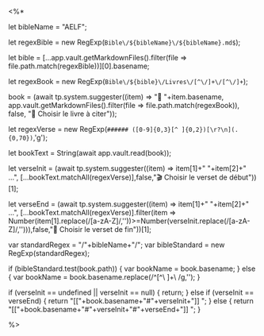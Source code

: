 
<%* 

let bibleName = "AELF";

let regexBible = new RegExp(`Bible\/${bibleName}\/${bibleName}.md$`);

let bible = [...app.vault.getMarkdownFiles().filter(file => file.path.match(regexBible))][0].basename;

let regexBook = new RegExp(`Bible\/${bible}\/Livres\/[^\/]+\/[^\/]+`);

book = (await tp.system.suggester((item) => "📜 "+item.basename, app.vault.getMarkdownFiles().filter(file => file.path.match(regexBook)), false, "📜 Choisir le livre à citer"));

let regexVerse = new RegExp(`###### ([0-9]{0,3}[^ ]{0,2})[\r?\n](.{0,70})`,'g');

let bookText = String(await app.vault.read(book));

let verseInit = (await tp.system.suggester((item) => item[1]+" "+item[2]+" ...", [...bookText.matchAll(regexVerse)],false,"🎬 Choisir le verset de début"))[1];

let verseEnd = (await tp.system.suggester((item) => item[1]+" "+item[2]+" ...", [...bookText.matchAll(regexVerse)].filter(item => Number(item[1].replace(/[a-zA-Z]/,''))>=Number(verseInit.replace(/[a-zA-Z]/,''))),false,"🏁 Choisir le verset de fin"))[1];

var standardRegex = "/"+bibleName+"/";
var bibleStandard = new RegExp(standardRegex);

if (bibleStandard.test(book.path)) {
	var bookName = book.basename;
} else {
	var bookName = book.basename.replace(/^[^\ ]+\ /g,'');
}

if (verseInit == undefined || verseInit == null) {
	return;
} else if (verseInit == verseEnd) {
	return "[["+book.basename+"#"+verseInit+"]] ";
} else {
	return "[["+book.basename+"#"+verseInit+"#"+verseEnd+"]] ";
}

%>